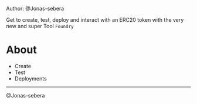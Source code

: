 Author: @Jonas-sebera

Get to create, test, deploy and interact with an ERC20 token with the very new and super Tool `Foundry`

# About

- Create
- Test
- Deployments

------------

@Jonas-sebera
